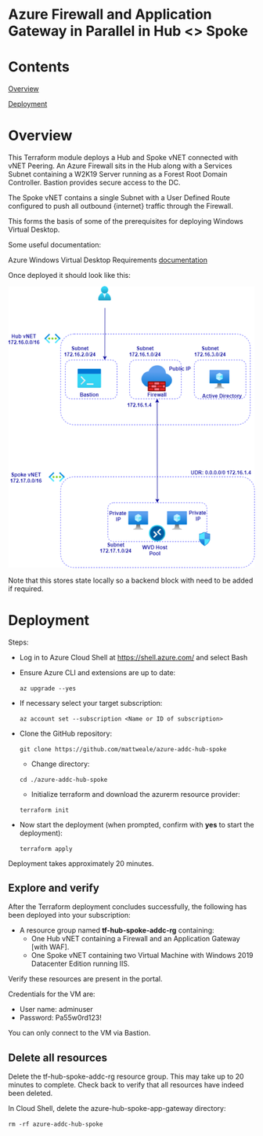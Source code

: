 # **Azure Firewall and Application Gateway in Parallel in Hub <> Spoke**

# Contents
[Overview](#overview)

[Deployment](#deployment)

# Overview

This Terraform module deploys a Hub and Spoke vNET connected with vNET Peering. An Azure Firewall sits in the Hub along with a Services Subnet containing a W2K19 Server running as a Forest Root Domain Controller. Bastion provides secure access to the DC.

The Spoke vNET contains a single Subnet with a User Defined Route configured to push all outbound {internet} traffic through the Firewall.

This forms the basis of some of the prerequisites for deploying Windows Virtual Desktop.

Some useful documentation:

Azure Windows Virtual Desktop Requirements [documentation](https://docs.microsoft.com/en-gb/azure/virtual-desktop/overview#requirements)

Once deployed it should look like this:

![image](images/azure-addc-hub-spoke.png)

Note that this stores state locally so a backend block with need to be added if required.

# Deployment

Steps:
- Log in to Azure Cloud Shell at https://shell.azure.com/ and select Bash
- Ensure Azure CLI and extensions are up to date:
  
  `az upgrade --yes`
  
- If necessary select your target subscription:
  
  `az account set --subscription <Name or ID of subscription>`
  
- Clone the  GitHub repository:
  
  `git clone https://github.com/mattweale/azure-addc-hub-spoke`
  
  - Change directory:
  
  `cd ./azure-addc-hub-spoke`
  - Initialize terraform and download the azurerm resource provider:

  `terraform init`

- Now start the deployment (when prompted, confirm with **yes** to start the deployment):
 
  `terraform apply`

Deployment takes approximately 20 minutes. 
## Explore and verify

After the Terraform deployment concludes successfully, the following has been deployed into your subscription:
- A resource group named **tf-hub-spoke-addc-rg** containing:
  - One Hub vNET containing a Firewall and an Application Gateway [with WAF].
  - One Spoke vNET containing two Virtual Machine with Windows 2019 Datacenter Edition running IIS.

Verify these resources are present in the portal.

Credentials for the VM are:
- User name: adminuser
- Password: Pa55w0rd123!

You can only connect to the VM via Bastion.

## Delete all resources

Delete the tf-hub-spoke-addc-rg resource group. This may take up to 20 minutes to complete. Check back to verify that all resources have indeed been deleted.

In Cloud Shell, delete the azure-hub-spoke-app-gateway directory:

`rm -rf azure-addc-hub-spoke`
